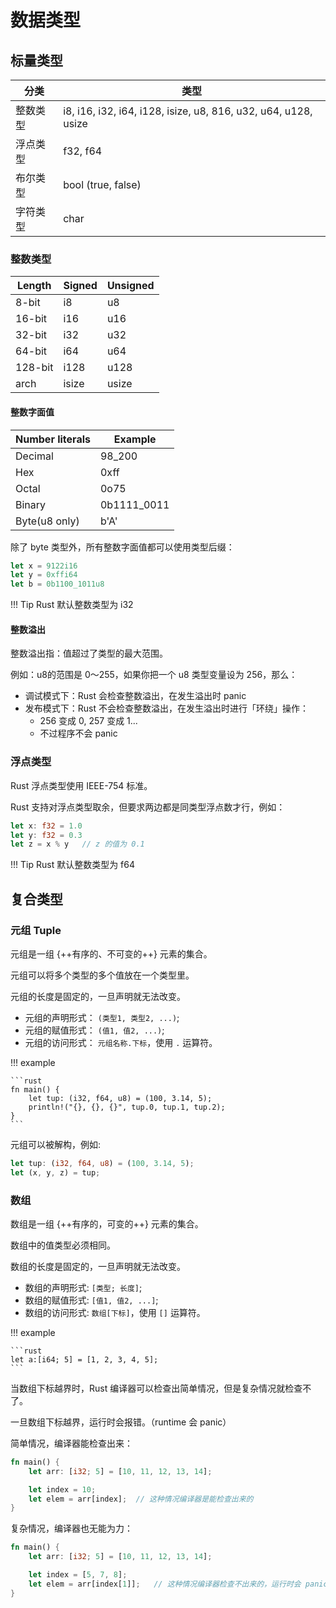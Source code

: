 # 数据类型

## 标量类型

| 分类    |  类型  |
| ------- | ------|
| 整数类型 | i8, i16, i32, i64, i128, isize, u8, 816, u32, u64, u128, usize|
| 浮点类型 | f32, f64 |
| 布尔类型 | bool (true, false)|
| 字符类型 | char |

### 整数类型
| Length   | Signed | Unsigned |
| -------- | ------ | -------- |
| 8-bit    |  i8    | u8       |
| 16-bit   |  i16   | u16      |
|  32-bit  |  i32   |  u32     |
|  64-bit  |  i64   |  u64     |
|  128-bit |  i128  |  u128    |
|  arch    |  isize |  usize   |

#### 整数字面值

| Number literals| Example      |
|----------------|--------------|
| Decimal        |  98_200      |
| Hex            |  0xff        |
| Octal          |  0o75        |
| Binary         |  0b1111_0011 |
| Byte(u8 only)  |  b'A'        |

除了 byte 类型外，所有整数字面值都可以使用类型后缀：
```rust
let x = 9122i16
let y = 0xffi64
let b = 0b1100_1011u8
```

!!! Tip
    Rust 默认整数类型为 i32

#### 整数溢出

整数溢出指：值超过了类型的最大范围。

例如：u8的范围是 0～255，如果你把一个 u8 类型变量设为 256，那么：

- 调试模式下：Rust 会检查整数溢出，在发生溢出时 panic
- 发布模式下：Rust 不会检查整数溢出，在发生溢出时进行「环绕」操作：
    - 256 变成 0, 257 变成 1...
    - 不过程序不会 panic

### 浮点类型

Rust 浮点类型使用 IEEE-754 标准。

Rust 支持对浮点类型取余，但要求两边都是同类型浮点数才行，例如：
```rust
let x: f32 = 1.0
let y: f32 = 0.3
let z = x % y   // z 的值为 0.1
```

!!! Tip
    Rust 默认整数类型为 f64

## 复合类型

### 元组 Tuple

元组是一组 {++有序的、不可变的++} 元素的集合。

元组可以将多个类型的多个值放在一个类型里。

元组的长度是固定的，一旦声明就无法改变。

- 元组的声明形式： `(类型1, 类型2, ...)`;
- 元组的赋值形式： `(值1, 值2, ...)`;
- 元组的访问形式： `元组名称.下标`，使用 `.` 运算符。

!!! example

    ```rust 
    fn main() {
        let tup: (i32, f64, u8) = (100, 3.14, 5);
        println!("{}, {}, {}", tup.0, tup.1, tup.2);
    }
    ```

元组可以被解构，例如:

```rust
let tup: (i32, f64, u8) = (100, 3.14, 5);
let (x, y, z) = tup;
```


### 数组

数组是一组 {++有序的，可变的++} 元素的集合。

数组中的值类型必须相同。

数组的长度是固定的，一旦声明就无法改变。

- 数组的声明形式: `[类型; 长度]`;
- 数组的赋值形式: `[值1, 值2, ...]`;
- 数组的访问形式: `数组[下标]`，使用 `[]` 运算符。

!!! example

    ```rust
    let a:[i64; 5] = [1, 2, 3, 4, 5];
    ```

当数组下标越界时，Rust 编译器可以检查出简单情况，但是复杂情况就检查不了。

一旦数组下标越界，运行时会报错。（runtime 会 panic）

简单情况，编译器能检查出来：
```rust
fn main() {
    let arr: [i32; 5] = [10, 11, 12, 13, 14];

    let index = 10;
    let elem = arr[index];  // 这种情况编译器是能检查出来的
}
```

复杂情况，编译器也无能为力：
```rust
fn main() {
    let arr: [i32; 5] = [10, 11, 12, 13, 14];

    let index = [5, 7, 8];
    let elem = arr[index[1]];   // 这种情况编译器检查不出来的，运行时会 panic
}
```

